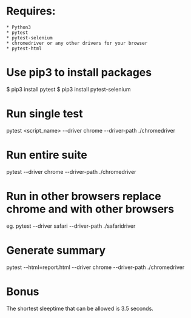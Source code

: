# Requires:
	* Python3
	* pytest
	* pytest-selenium
	* chromedriver or any other drivers for your browser
	* pytest-html
	
# Use pip3 to install packages
$ pip3 install pytest
$ pip3 install pytest-selenium

# Run single test
pytest <script_name> --driver chrome --driver-path ./chromedriver 

# Run entire suite
pytest --driver chrome --driver-path ./chromedriver

# Run in other browsers replace chrome and with other browsers
eg. pytest --driver safari --driver-path ./safaridriver

# Generate summary
pytest --html=report.html --driver chrome --driver-path ./chromedriver

# Bonus
The shortest sleeptime that can be allowed is 3.5 seconds.	
